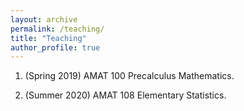 ```yaml
---
layout: archive
permalink: /teaching/
title: "Teaching"
author_profile: true
---
```


1. (Spring 2019) AMAT 100 Precalculus Mathematics.

2. (Summer 2020) AMAT 108 Elementary Statistics.
